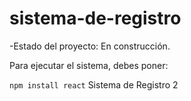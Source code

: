 # sistema-de-registro

-Estado del proyecto: En construcción.

Para ejecutar el sistema, debes poner:

```npm install react```
Sistema de Registro 2

